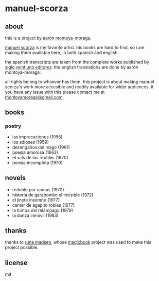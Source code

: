 # manuel-scorza

## about

this is a project by [aarón montoya-moraga](http://montoyamoraga.io/).

[manuel scorza](https://en.wikipedia.org/wiki/Manuel_Scorza) is my favorite artist. his books are hard to find, so i am making them available here, in both spanish and english.

the spanish transcripts are taken from the complete works published by [siglo veintiuno editores](http://www.sigloxxieditores.com.mx/). the english translations are done by aarón montoya-moraga.

all rights belong to whoever has them. this project is about making manuel scorza's work more accesible and readily available for wider audiences. if you have any issue with this please contact me at montoyamoraga@gmail.com.

## books

### poetry

* las imprecaciones (1955)
* los adioses (1959)
* desengaños del mago (1961)
* poesía amorosa (1963)
* el vals de los reptiles (1970)
* poesía incompleta (1970)

## novels

* redoble por rancas (1970)
* historia de garabombo el invisible (1972)
* el jinete insomne (1977)
* cantar de agapito robles (1977)
* la tumba del relámpago (1979)
* la danza inmóvil (1983)

## thanks

thanks to [rune madsen](https://runemadsen.com/), whose [magicbook](https://github.com/magicbookproject/magicbook) project was used to make this project possible.

## license

mit
